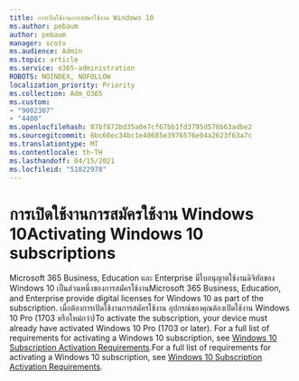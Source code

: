 ```yaml
---
title: การเปิดใช้งานการสมัครใช้งาน Windows 10
ms.author: pebaum
author: pebaum
manager: scotv
ms.audience: Admin
ms.topic: article
ms.service: o365-administration
ROBOTS: NOINDEX, NOFOLLOW
localization_priority: Priority
ms.collection: Adm_O365
ms.custom:
- "9002307"
- "4480"
ms.openlocfilehash: 87bf872bd35a0e7cf67bb1fd3795d578b63adbe2
ms.sourcegitcommit: 8bc60ec34bc1e40685e3976576e04a2623f63a7c
ms.translationtype: MT
ms.contentlocale: th-TH
ms.lasthandoff: 04/15/2021
ms.locfileid: "51822978"
---
```

# <a name="activating-windows-10-subscriptions"></a><span data-ttu-id="1e905-102">การเปิดใช้งานการสมัครใช้งาน Windows 10</span><span class="sxs-lookup"><span data-stu-id="1e905-102">Activating Windows 10 subscriptions</span></span>

<span data-ttu-id="1e905-103">Microsoft 365 Business, Education และ Enterprise มีใบอนุญาตใช้งานดิจิทัลของ Windows 10 เป็นส่วนหนึ่งของการสมัครใช้งาน</span><span class="sxs-lookup"><span data-stu-id="1e905-103">Microsoft 365 Business, Education, and Enterprise provide digital licenses for Windows 10 as part of the subscription.</span></span> <span data-ttu-id="1e905-104">เมื่อต้องการเปิดใช้งานการสมัครใช้งาน อุปกรณ์ของคุณต้องเปิดใช้งาน Windows 10 Pro (1703 หรือใหม่กว่า)</span><span class="sxs-lookup"><span data-stu-id="1e905-104">To activate the subscription, your device must already have activated Windows 10 Pro (1703 or later).</span></span> <span data-ttu-id="1e905-105">For a full list of requirements for activating a Windows 10 subscription, see [Windows 10 Subscription Activation Requirements](https://docs.microsoft.com/windows/deployment/windows-10-subscription-activation#requirements).</span><span class="sxs-lookup"><span data-stu-id="1e905-105">For a full list of requirements for activating a Windows 10 subscription, see [Windows 10 Subscription Activation Requirements](https://docs.microsoft.com/windows/deployment/windows-10-subscription-activation#requirements).</span></span>
